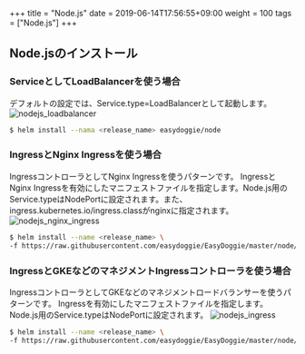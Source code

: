 +++
title = "Node.js"
date =  2019-06-14T17:56:55+09:00
weight = 100
tags = ["Node.js"]
+++

## Node.jsのインストール
### ServiceとしてLoadBalancerを使う場合
デフォルトの設定では、Service.type=LoadBalancerとして起動します。
![nodejs_loadbalancer](../../img/nodejs_loadbalancer.png)
```bash
$ helm install --nama <release_name> easydoggie/node
```
### IngressとNginx Ingressを使う場合
IngressコントローラとしてNginx Ingressを使うパターンです。
IngressとNginx Ingressを有効にしたマニフェストファイルを指定します。Node.js用のService.typeはNodePortに設定されます。また、ingress.kubernetes.io/ingress.classがnginxに指定されます。
![nodejs_nginx_ingress](../../img/nodejs_nginx_ingress.png)
```bash
$ helm install --name <release_name> \
-f https://raw.githubusercontent.com/easydoggie/EasyDoggie/master/node/node/values-nginx-ingress.yaml easydoggie/node
```
### IngressとGKEなどのマネジメントIngressコントローラを使う場合
IngressコントローラとしてGKEなどのマネジメントロードバランサーを使うパターンです。
Ingressを有効にしたマニフェストファイルを指定します。Node.js用のService.typeはNodePortに設定されます。
![nodejs_ingress](../../img/nodejs_ingress.png)
```bash
$ helm install --name <release_name> \
-f https://raw.githubusercontent.com/easydoggie/EasyDoggie/master/node/node/values-nginx-ingress.yaml easydoggie/node
```